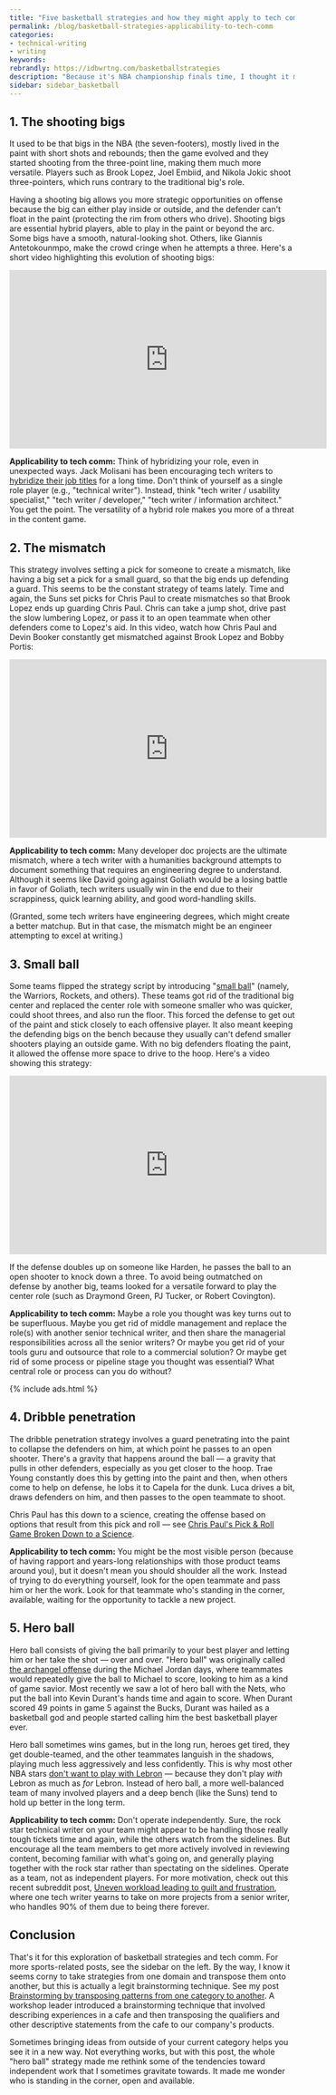 ```yaml
---
title: "Five basketball strategies and how they might apply to tech comm"
permalink: /blog/basketball-strategies-applicability-to-tech-comm
categories:
- technical-writing
- writing
keywords:
rebrandly: https://idbwrtng.com/basketballstrategies
description: "Because it's NBA championship finals time, I thought it might be fun to write a basketball-themed post focusing on basketball strategies that succeeded or failed, and how any of these strategies might apply to technical writing. Beyond the specifics of any particular strategy, the larger application to tech comm is to simply formulate a strategy, to think strategically about how to \"win\" at technical writing. With that, let's jump into five basketball strategies."
sidebar: sidebar_basketball
---
```



## 1. The shooting bigs

It used to be that bigs in the NBA (the seven-footers), mostly lived in the paint with short shots and rebounds; then the game evolved and they started shooting from the three-point line, making them much more versatile. Players such as Brook Lopez, Joel Embiid, and Nikola Jokic shoot three-pointers, which runs contrary to the traditional big's role.

Having a shooting big allows you more strategic opportunities on offense because the big can either play inside or outside, and the defender can't float in the paint (protecting the rim from others who drive). Shooting bigs are essential hybrid players, able to play in the paint or beyond the arc. Some bigs have a smooth, natural-looking shot. Others, like Giannis Antetokounmpo, make the crowd cringe when he attempts a three. Here's a short video highlighting this evolution of shooting bigs:

<iframe width="560" height="315" src="https://www.youtube.com/embed/-W78jJW2EPs" title="YouTube video player" frameborder="0" allow="accelerometer; autoplay; clipboard-write; encrypted-media; gyroscope; picture-in-picture" allowfullscreen></iframe>

**Applicability to tech comm:** Think of hybridizing your role, even in unexpected ways. Jack Molisani has been encouraging tech writers to [hybridize their job titles](/2007/05/19/stc-conference-jack-molisani-on-trends-in-technical-communication/) for a long time. Don't think of yourself as a single role player (e.g., "technical writer"). Instead, think "tech writer / usability specialist," "tech writer / developer," "tech writer / information architect." You get the point. The versatility of a hybrid role makes you more of a threat in the content game.

## 2. The mismatch

This strategy involves setting a pick for someone to create a mismatch, like having a big set a pick for a small guard, so that the big ends up defending a guard. This seems to be the constant strategy of teams lately. Time and again, the Suns set picks for Chris Paul to create mismatches so that Brook Lopez ends up guarding Chris Paul. Chris can take a jump shot, drive past the slow lumbering Lopez, or pass it to an open teammate when other defenders come to Lopez's aid. In this video, watch how Chris Paul and Devin Booker constantly get mismatched against Brook Lopez and Bobby Portis:

<iframe width="560" height="315" src="https://www.youtube.com/embed/EvwwqYZ90SM" title="YouTube video player" frameborder="0" allow="accelerometer; autoplay; clipboard-write; encrypted-media; gyroscope; picture-in-picture" allowfullscreen></iframe>

**Applicability to tech comm:** Many developer doc projects are the ultimate mismatch, where a tech writer with a humanities background attempts to document something that requires an engineering degree to understand. Although it seems like David going against Goliath would be a losing battle in favor of Goliath, tech writers usually win in the end due to their scrappiness, quick learning ability, and good word-handling skills.

(Granted, some tech writers have engineering degrees, which might create a better matchup. But in that case, the mismatch might be an engineer attempting to excel at writing.)

## 3. Small ball

Some teams flipped the strategy script by introducing "[small ball](https://en.wikipedia.org/wiki/Small_ball_(basketball))" (namely, the Warriors, Rockets, and others). These teams got rid of the traditional big center and replaced the center role with someone smaller who was quicker, could shoot threes, and also run the floor. This forced the defense to get out of the paint and stick closely to each offensive player. It also meant keeping the defending bigs on the bench because they usually can't defend smaller shooters playing an outside game. With no big defenders floating the paint, it allowed the offense more space to drive to the hoop. Here's a video showing this strategy:

<iframe width="560" height="315" src="https://www.youtube.com/embed/bphzuVQbntY" title="YouTube video player" frameborder="0" allow="accelerometer; autoplay; clipboard-write; encrypted-media; gyroscope; picture-in-picture" allowfullscreen></iframe>

If the defense doubles up on someone like Harden, he passes the ball to an open shooter to knock down a three. To avoid being outmatched on defense by another big, teams looked for a versatile forward to play the center role (such as Draymond Green, PJ Tucker, or Robert Covington).

**Applicability to tech comm:** Maybe a role you thought was key turns out to be superfluous. Maybe you get rid of middle management and replace the role(s) with another senior technical writer, and then share the managerial responsibilities across all the senior writers? Or maybe you get rid of your tools guru and outsource that role to a commercial solution? Or maybe get rid of some process or pipeline stage you thought was essential? What central role or process can you do without?

{% include ads.html %}

## 4. Dribble penetration

The dribble penetration strategy involves a guard penetrating into the paint to collapse the defenders on him, at which point he passes to an open shooter. There's a gravity that happens around the ball &mdash; a gravity that pulls in other defenders, especially as you get closer to the hoop. Trae Young constantly does this by getting into the paint and then, when others come to help on defense, he lobs it to Capela for the dunk. Luca drives a bit, draws defenders on him, and then passes to the open teammate to shoot.

Chris Paul has this down to a science, creating the offense based on options that result from this pick and roll &mdash; see [Chris Paul's Pick & Roll Game Broken Down to a Science](https://www.youtube.com/watch?v=v_D_2eDsQfk).

**Applicability to tech comm:** You might be the most visible person (because of having rapport and years-long relationships with those product teams around you), but it doesn't mean you should shoulder all the work. Instead of trying to do everything yourself, look for the open teammate and pass him or her the work. Look for that teammate who's standing in the corner, available, waiting for the opportunity to tackle a new project.

## 5. Hero ball

Hero ball consists of giving the ball primarily to your best player and letting him or her take the shot &mdash; over and over. "Hero ball" was originally called [the archangel offense](https://www.theringer.com/nba/2020/3/11/21174817/michael-jordan-triple-doubles-1989-chicago-bulls) during the Michael Jordan days, where teammates would repeatedly give the ball to Michael to score, looking to him as a kind of game savior. Most recently we saw a lot of hero ball with the Nets, who put the ball into Kevin Durant's hands time and again to score. When Durant scored 49 points in game 5 against the Bucks, Durant was hailed as a basketball god and people started calling him the best basketball player ever.

Hero ball sometimes wins games, but in the long run, heroes get tired, they get double-teamed, and the other teammates languish in the shadows, playing much less aggressively and less confidently. This is why most other NBA stars [don't want to play with Lebron](https://bleacherreport.com/articles/2808589-why-doesnt-anyone-want-to-play-with-lebron-anymore) &mdash; because they don't play *with* Lebron as much as *for* Lebron. Instead of hero ball, a more well-balanced team of many involved players and a deep bench (like the Suns) tend to hold up better in the long term.

**Applicability to tech comm:** Don't operate independently. Sure, the rock star technical writer on your team might appear to be handling those really tough tickets time and again, while the others watch from the sidelines. But encourage all the team members to get more actively involved in reviewing content, becoming familiar with what's going on, and generally playing together with the rock star rather than spectating on the sidelines. Operate as a team, not as independent players. For more motivation, check out this recent subreddit post, [Uneven workload leading to guilt and frustration](https://www.reddit.com/r/technicalwriting/comments/ofkons/uneven_workload_leading_to_guilt_and_frustration/), where one tech writer yearns to take on more projects from a senior writer, who handles 90% of them due to being there forever.

## Conclusion

That's it for this exploration of basketball strategies and tech comm. For more sports-related posts, see the sidebar on the left. By the way, I know it seems corny to take strategies from one domain and transpose them onto another, but this is actually a legit brainstorming technique. See my post [Brainstorming by transposing patterns from one category to another](/2018/10/19/transposing-patterns-from-one-category-to-another/). A workshop leader introduced a brainstorming technique that involved describing experiences in a cafe and then transposing the qualifiers and other descriptive statements from the cafe to our company's products.

Sometimes bringing ideas from outside of your current category helps you see it in a new way. Not everything works, but with this post, the whole "hero ball" strategy made me rethink some of the tendencies toward independent work that I sometimes gravitate towards. It made me wonder who is standing in the corner, open and available.
